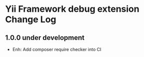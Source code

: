 # Yii Framework debug extension Change Log

## 1.0.0 under development

- Enh: Add composer require checker into CI
